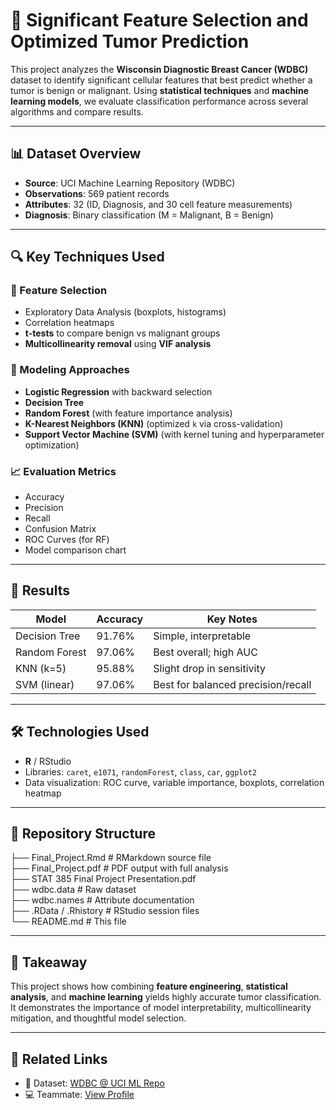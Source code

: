 # 🧠 Significant Feature Selection and Optimized Tumor Prediction

This project analyzes the **Wisconsin Diagnostic Breast Cancer (WDBC)** dataset to identify significant cellular features that best predict whether a tumor is benign or malignant. Using **statistical techniques** and **machine learning models**, we evaluate classification performance across several algorithms and compare results.

---

## 📊 Dataset Overview

- **Source**: UCI Machine Learning Repository (WDBC)
- **Observations**: 569 patient records
- **Attributes**: 32 (ID, Diagnosis, and 30 cell feature measurements)
- **Diagnosis**: Binary classification (M = Malignant, B = Benign)

---

## 🔍 Key Techniques Used

### 🧪 Feature Selection
- Exploratory Data Analysis (boxplots, histograms)
- Correlation heatmaps
- **t-tests** to compare benign vs malignant groups
- **Multicollinearity removal** using **VIF analysis**

### 🧠 Modeling Approaches
- **Logistic Regression** with backward selection
- **Decision Tree**
- **Random Forest** (with feature importance analysis)
- **K-Nearest Neighbors (KNN)** (optimized `k` via cross-validation)
- **Support Vector Machine (SVM)** (with kernel tuning and hyperparameter optimization)

### 📈 Evaluation Metrics
- Accuracy
- Precision
- Recall
- Confusion Matrix
- ROC Curves (for RF)
- Model comparison chart

---

## 🥇 Results

| Model           | Accuracy | Key Notes |
|----------------|----------|-----------|
| Decision Tree  | 91.76%   | Simple, interpretable |
| Random Forest  | 97.06%   | Best overall; high AUC |
| KNN (k=5)       | 95.88%   | Slight drop in sensitivity |
| SVM (linear)   | 97.06%   | Best for balanced precision/recall |

---

## 🛠️ Technologies Used

- **R** / RStudio
- Libraries: `caret`, `e1071`, `randomForest`, `class`, `car`, `ggplot2`
- Data visualization: ROC curve, variable importance, boxplots, correlation heatmap

---

## 📁 Repository Structure

├── Final_Project.Rmd # RMarkdown source file\
├── Final_Project.pdf # PDF output with full analysis\
├── STAT 385 Final Project Presentation.pdf\
├── wdbc.data # Raw dataset\
├── wdbc.names # Attribute documentation\
├── .RData / .Rhistory # RStudio session files\
└── README.md # This file

---

## 📌 Takeaway

This project shows how combining **feature engineering**, **statistical analysis**, and **machine learning** yields highly accurate tumor classification. It demonstrates the importance of model interpretability, multicollinearity mitigation, and thoughtful model selection.

---

## 📎 Related Links

- 📂 Dataset: [WDBC @ UCI ML Repo](https://archive.ics.uci.edu/ml/datasets/Breast+Cancer+Wisconsin+(Diagnostic))
- 💻 Teammate: [View Profile](https://www.linkedin.com/in/shareekshaffie/)
